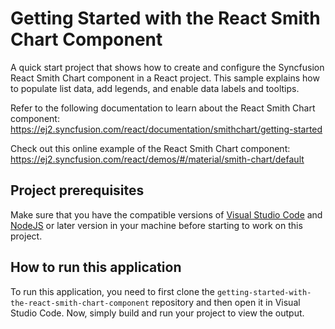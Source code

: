 # Getting Started with the React Smith Chart Component

A quick start project that shows how to create and configure the Syncfusion React Smith Chart component in a React project. This sample explains how to populate list data, add legends, and enable data labels and tooltips.
 
Refer to the following documentation to learn about the React Smith Chart component: 
https://ej2.syncfusion.com/react/documentation/smithchart/getting-started

Check out this online example of the React Smith Chart component:
https://ej2.syncfusion.com/react/demos/#/material/smith-chart/default

## Project prerequisites
Make sure that you have the compatible versions of [Visual Studio Code](https://code.visualstudio.com/download ) and [NodeJS](https://nodejs.org/en/download) or later version in your machine before starting to work on this project.

## How to run this application
To run this application, you need to first clone the `getting-started-with-the-react-smith-chart-component` repository and then open it in Visual Studio Code. Now, simply build and run your project to view the output.